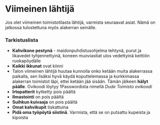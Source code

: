 # Viimeinen lähtijä

Jos olet viimeinen toimistotilasta lähtijä, varmista seuraavat asiat. Nämä on jatkossa tulostettuna myös alakerran seinälle.

### Tarkistuslista

* **Kahvikone pestynä** - maidonpuhdistusohjelma tehtynä, purut ja likavedet tyhjennettyinä, koneen muoviastiat ulos vedettyinä keittiön ruokapöydälle
* **Kaikki ikkunat** ovat kiinni
* Talon viimeinen lähtijä huutaa kunnolla onko ketään muita alakerrassa paikalla, sen lisäksi hyvä käydä koputtelemassa ja kurkkimassa alakerran toimistot läpi, ettei ketään jää sisään. Tämän jälkeen **hälyt päälle**. Ovikoodi löytyy 1Passwordista nimellä _Dude Toimisto ovikoodi_
* **Irtopatterit** kytketty pois päältä
* **Ilmastointi** on pois päältä
* **Suihkun kuivaaja** on pois päältä
* **Omat kahvikupit** tiskattuina
* **Pidä oma työpöytä siistinä**. Varmista, että se on putsattu kupeista ja kipoista
